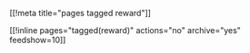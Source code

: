 [[!meta title="pages tagged reward"]]

[[!inline pages="tagged(reward)" actions="no" archive="yes"
feedshow=10]]
